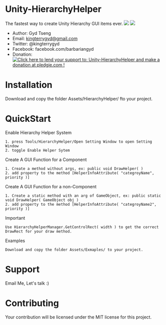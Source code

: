 Unity-HierarchyHelper
=
The fastest way to create Unity Hierarchy GUI items ever.
![](http://i.imgur.com/cU2iwYG.png)
![](http://i.imgur.com/nPJcYNG.gif)

- Author: Gyd Tseng
- Email: kingterrygyd@gmail.com
- Twitter: @kingterrygyd
- Facebook: facebook.com/barbariangyd
- Donation: <a href='https://pledgie.com/campaigns/32250'><img alt='Click here to lend your support to: Unity-HierarchyHelper and make a donation at pledgie.com !' src='https://pledgie.com/campaigns/32250.png?skin_name=chrome' border='0' ></a>

Installation
=
Download and copy the folder Assets/HierarchyHelper/ fto your project.

QuickStart
=
Enable Hierarchy Helper System
```
1. press Tools/HierarchyHelper/Open Setting Window to open Setting Window
2. toggle Enable Helper Sytem
```

Create A GUI Function for a Component
```
1. Create a method without args, ex: public void DrawHelper( )
2. add property to the method [HelperInfoAttribute( "categroyName", priority )]
```

Create A GUI Function for a non-Component
```
1. Create a static method with an arg of GameObject, ex: public static void DrawHelper( GameObject obj )
2. add property to the method [HelperInfoAttribute( "categroyName2", priority )]
```

Important
```
Use HierarchyHelperManager.GetControlRect( width ) to get the correct DrawRect for your draw method.
```

Examples
```
Download and copy the folder Assets/Exmaples/ to your project.
```

Support
=
Email Me, Let's talk :)

Contributing
=
Your contribution will be licensed under the MIT license for this project.

